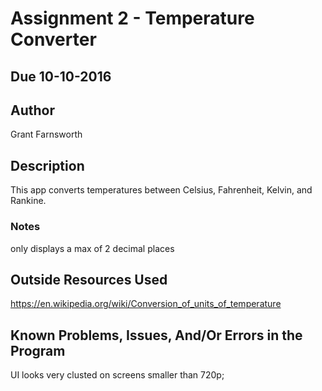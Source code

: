 # Assignment 2 - Temperature Converter
## Due 10-10-2016
## Author
Grant Farnsworth

## Description

This app converts temperatures between Celsius, Fahrenheit, Kelvin, and 
Rankine.

### Notes

only displays a max of 2 decimal places

## Outside Resources Used

https://en.wikipedia.org/wiki/Conversion_of_units_of_temperature

## Known Problems, Issues, And/Or Errors in the Program
UI looks very clusted on screens smaller than 720p;
